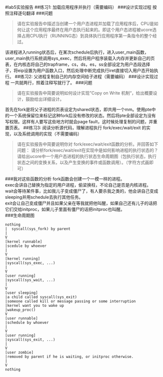 #lab5实验报告
##练习1: 加载应用程序并执行（需要编码）
###设计实现过程
按照注释逐句翻译
###问题
>请在实验报告中描述当创建一个用户态进程并加载了应用程序后，CPU是如何让这个应用程序最终在用户态执行起来的。即这个用户态进程被ucore选择占用CPU执行（RUNNING态）到具体执行应用程序第一条指令的整个经过。  

该进程进入running状态后，在某次schedule后执行，进入user_main函数，user_main执行系统调用sys_exec，然后将用户程序装载入内存并更新自己的页表，在内核态将自己的trapframe，cs，ds，es，ss全部设定为用户态段选择子，将eip设置为用户函数入口，然后处理中断完成执行iret直接切入用户态开始执行。
##练习2: 父进程复制自己的内存空间给子进程（需要编码）
###设计实现过程
一共就两行，照着注释写就行了。
###问题
>请在实验报告中简要说明如何设计实现”Copy on Write 机制“，给出概要设计，鼓励给出详细设计。  

首先在fork是将父子进程的页表设定为shared状态，即共用一个mm。使用pte中的一个系统保留位来标记这种fork后没有修改的状态。然后将pte全部设定为没有写权限。这样有人要写这些地方时就会page fault，这时候处理复制的问题，并重置页表。
##练习3: 阅读分析源代码，理解进程执行 fork/exec/wait/exit 的实现，以及系统调用的实现（不需要编码）
>请在实验报告中简要说明你对 fork/exec/wait/exit函数的分析。并回答如下问题：
请分析fork/exec/wait/exit在实现中是如何影响进程的执行状态的？
请给出ucore中一个用户态进程的执行状态生命周期图（包执行状态，执行状态之间的变换关系，以及产生变换的事件或函数调用）。（字符方式画即可）

###我对这些函数的分析
fork函数会创建一个一模一样的进程。  
exec会讲自己替换为指定的用户进程，偷梁换柱，不论自己是否是内核进程。  
wait会等待某件事，比如我儿子变成僵尸了，有人要杀我之类的，他会讲自己变成sleeping并用schedule去执行其他任务。  
exit会让自己变成僵尸并且如果父亲在等我就把他叫醒，如果自己还有儿子的话把它们交给initproc，如果儿子里面有僵尸的话把initproc也叫醒。  
###生命周期图
```painting
nothing
|  syscall(sys_fork) by parent
|  
V  
[kernel runnable]
|scedule by whoever
|
V
[kernel running]
|syscall(sys_exec, ...)
| 
V
[user running]
|syscall(sys_wait, ...)
|
V
[user sleeping]
|a child called syscall(sys_exit)
|someone called kill or message passing or some interruption
|kernel want you to wake up
|wakeup_proc()
V
[user runnable]
|schedule by whoever
|
V
[user running]
|syscall(sys_exit, ...)
|
V
[user zombie]
|removed by parent if he is waiting, or initproc otherwise.
|
V
nothing

```